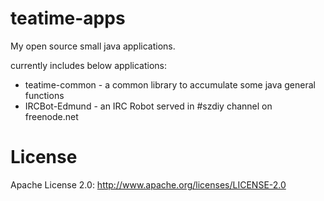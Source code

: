 teatime-apps
============

My open source small java applications.

currently includes below applications:

* teatime-common - a common library to accumulate some java general functions
* IRCBot-Edmund - an IRC Robot served in #szdiy channel on freenode.net

License
============
Apache License 2.0: http://www.apache.org/licenses/LICENSE-2.0
